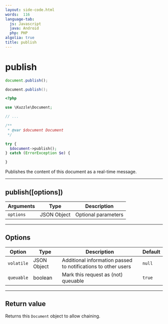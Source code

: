 ```yaml
---
layout: side-code.html
words:  116
language-tab:
  js: Javascript
  java: Android
  php: PHP
algolia: true
title: publish
---
```


# publish

```js
document.publish();
```

```java
document.publish();
```

```php
<?php

use \Kuzzle\Document;

// ...

/**
 * @var $document Document
 */

try {
  $document->publish();
} catch (ErrorException $e) {

}
```

Publishes the content of this document as a real-time message.

---

## publish([options])

| Arguments | Type | Description |
|---------------|---------|----------------------------------------|
| ``options`` | JSON Object | Optional parameters |

---

## Options

| Option | Type | Description | Default |
|---------------|---------|----------------------------------------|---------|
| ``volatile`` | JSON Object | Additional information passed to notifications to other users | ``null`` |
| ``queuable`` | boolean | Mark this request as (not) queuable | ``true`` |

---

## Return value

Returns this `Document` object to allow chaining.
